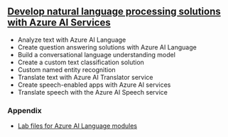 ## [Develop natural language processing solutions with Azure AI Services](https://learn.microsoft.com/en-us/training/paths/develop-language-solutions-azure-ai/)
* Analyze text with Azure AI Language
* Create question answering solutions with Azure AI Language
* Build a conversational language understanding model
* Create a custom text classification solution
* Custom named entity recognition
* Translate text with Azure AI Translator service
* Create speech-enabled apps with Azure AI services
* Translate speech with the Azure AI Speech service

### Appendix
* [Lab files for Azure AI Language modules](https://github.com/MicrosoftLearning/mslearn-ai-language)
